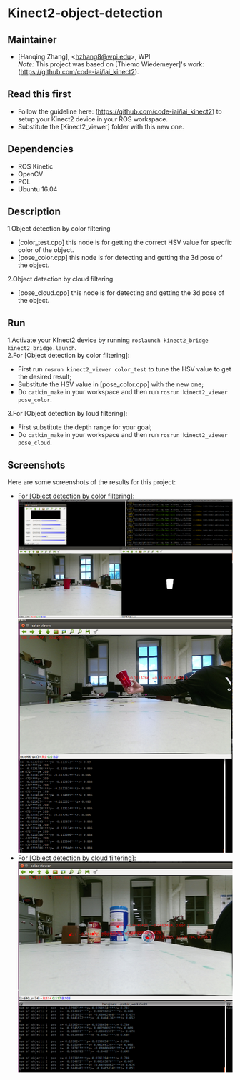 # Kinect2-object-detection   
## Maintainer
- [Hanqing Zhang], <<hzhang8@wpi.edu>>, WPI   
*Note:* This project was based on [Thiemo Wiedemeyer]'s work:(https://github.com/code-iai/iai_kinect2).   
## Read this first
- Follow the guideline here: (https://github.com/code-iai/iai_kinect2) to setup your Kinect2 device in your ROS workspace.
- Substitute the [Kinect2_viewer] folder with this new one. 

## Dependencies

- ROS Kinetic
- OpenCV
- PCL
- Ubuntu 16.04

## Description   
1.Object detection by color filtering  
- [color_test.cpp] this node is for getting the correct HSV value for specfic color of the object.
- [pose_color.cpp] this node is for detecting and getting the 3d pose of the object.    

2.Object detection by cloud filtering
- [pose_cloud.cpp] this node is for detecting and getting the 3d pose of the object.

## Run
1.Activate your KInect2 device by running `roslaunch kinect2_bridge kinect2_bridge.launch`.   
2.For [Object detection by color filtering]:
- First run `rosrun kinect2_viewer color_test` to tune the HSV value to get the desired result;
- Substitute the HSV value in [pose_color.cpp] with the new one;
- Do `catkin_make` in your workspace and then run `rosrun kinect2_viewer pose_color`.   

3.For [Object detection by loud filtering]:
- First substitute the depth range for your goal;
- Do `catkin_make` in your workspace and then run `rosrun kinect2_viewer pose_cloud`.

## Screenshots

Here are some screenshots of the results for this project:    
- For [Object detection by color filtering]:   
![color_test image](https://github.com/Zhanghq8/Kinect2-object-detection/blob/master/color_test.png)  
![pose_color2 image](https://github.com/Zhanghq8/Kinect2-object-detection/blob/master/pose_color2.png)   
- For [Object detection by cloud filtering]:   
![pose_cloud image](https://github.com/Zhanghq8/Kinect2-object-detection/blob/master/pose_cloud.png)
